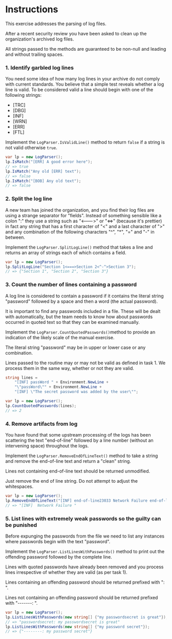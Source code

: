 # Instructions

This exercise addresses the parsing of log files.

After a recent security review you have been asked to clean up the organization's archived log files.

All strings passed to the methods are guaranteed to be non-null and leading and without trailing spaces.

### 1. Identify garbled log lines

You need some idea of how many log lines in your archive do not comply with current standards. You believe that a simple test reveals whether a log line is valid. To be considered valid a line should begin with one of the following strings:

- [TRC]
- [DBG]
- [INF]
- [WRN]
- [ERR]
- [FTL]

Implement the `LogParser.IsValidLine()` method to return `false` if a string is not valid otherwise `true`.

```csharp
var lp = new LogParser();
lp.IsMatch("[ERR] A good error here");
// => true
lp.IsMatch("Any old [ERR] text");
// => false
lp.IsMatch("[BOB] Any old text");
// => false
```

### 2. Split the log line

A new team has joined the organization, and you find their log files are using a strange separator for "fields". Instead of something sensible like a colon ":" they use a string such as "<--->" or "<=>" (because it's prettier) in fact any string that has a first character of "<" and a last character of ">" and any combination of the following characters "^", "\*", "=" and "-" in between.

Implement the `LogParser.SplitLogLine()` method that takes a line and returns an array of strings each of which contains a field.

```csharp
var lp = new LogParser();
lp.SplitLogLine("Section 1<===>Section 2<^-^>Section 3");
// => {"Section 1", "Section 2", "Section 3"}
```

### 3. Count the number of lines containing a password

A log line is considered to contain a password if it contains the literal string "password" followed by a space and then a word (the actual password).

It is important to find any passwords included in a file. These will be dealt with automatically, but the team needs to know how about passwords occurred in quoted text so that they can be examined manually.

Implement the `LogParser.CountQuotedPasswords()`method to provide an indication of the likely scale of the manual exercise.

The literal string "password" may be in upper or lower case or any combination.

Lines passed to the routine may or may not be valid as defined in task 1. We process them in the same way, whether or not they are valid.

```csharp
string lines =
    "[INF] passWord " + Environment.NewLine +
    "\"passWord\"" + Environment.NewLine +
    "[INF] \"The secret password was added by the user\"";

var lp = new LogParser();
lp.CountQuotedPasswords(lines);
// => 2
```

### 4. Remove artifacts from log

You have found that some upstream processing of the logs has been scattering the text "end-of-line" followed by a line number (without an intervening space) throughout the logs.

Implement the `LogParser.RemoveEndOfLineText()` method to take a string and remove the end-of-line text and return a "clean" string.

Lines not containing end-of-line text should be returned unmodified.

Just remove the end of line string. Do not attempt to adjust the whitespaces.

```csharp
var lp = new LogParser();
lp.RemoveEndOfLineText("[INF] end-of-line23033 Network Failure end-of-line27");
// => "[INF]  Network Failure "
```

### 5. List lines with extremely weak passwords so the guilty can be punished

Before expunging the passwords from the file we need to list any instances where passwords begin with the text "password".

Implement the `LogParser.ListLinesWithPasswords()` method to print out the offending password followed by the complete line.

Lines with quoted passwords have already been removed and you process lines irrespective of whether they are valid (as per task 1).

Lines containing an offending password should be returned prefixed with "<password>: ".

Lines not containing an offending password should be returned prefixed with "-------: ".

```csharp
var lp = new LogParser();
lp.ListLinesWithPasswords(new string[] {"my passwordsecret is great"});
// => "passwordsecret: my passwordsecret is great"
lp.ListLinesWithPasswords(new string[] {"my password secret"});
// => {"--------: my password secret"}

```
